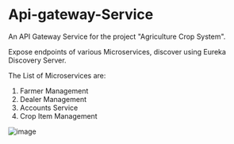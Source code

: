 # Api-gateway-Service

An API Gateway Service for the project "Agriculture Crop System".

Expose endpoints of various Microservices, discover using Eureka Discovery Server.

The List of Microservices are:
  1. Farmer Management
  2. Dealer Management
  3. Accounts Service
  4. Crop Item Management

![image](https://user-images.githubusercontent.com/68285354/172123072-d75af925-d9d9-4751-9cc3-83bcd2e067f0.png)
